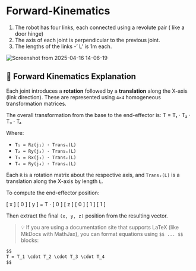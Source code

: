 # Forward-Kinematics

1. The robot has four links, each connected using a revolute pair ( like a door hinge)
2. The axis of each joint is perpendicular to the previous joint. 
3. The lengths of the links -’ L’ is 1m each.




![Screenshot from 2025-04-16 14-06-19](https://github.com/user-attachments/assets/523a81ba-0aa0-42c8-aa6e-7f1e31b1278f)
## 🧮 Forward Kinematics Explanation

Each joint introduces a **rotation** followed by a **translation** along the X-axis (link direction). These are represented using `4×4` homogeneous transformation matrices.

The overall transformation from the base to the end-effector is: T = T₁ · T₂ · T₃ · T₄

Where:

- `T₁ = Rz(j₁) · Transₓ(L)`
- `T₂ = Ry(j₂) · Transₓ(L)`
- `T₃ = Rx(j₃) · Transₓ(L)`
- `T₄ = Ry(j₄) · Transₓ(L)`

Each `R` is a rotation matrix about the respective axis, and `Transₓ(L)` is a translation along the X-axis by length `L`.

To compute the end-effector position:

[ x ] [ 0 ] [ y ] = T · [ 0 ] [ z ] [ 0 ] [ 1 ] [ 1 ]


Then extract the final `(x, y, z)` position from the resulting vector.

> 💡 If you are using a documentation site that supports LaTeX (like MkDocs with MathJax), you can format equations using `$$ ... $$` blocks:

```markdown
$$
T = T_1 \cdot T_2 \cdot T_3 \cdot T_4
$$



